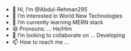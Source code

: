 - 👋 Hi, I’m @Abdul-Rehman295
- 👀 I’m interested in World New Technologies
- 🌱 I’m currently learning MERN stack
- 😄 Pronouns: ... He/Him
- 💞️ I’m looking to collaborate on ... Developing
- 📫 How to reach me ...

<!---
Abdul-Rehman295/Abdul-Rehman295 is a ✨ special ✨ repository because its `README.md` (this file) appears on your GitHub profile.
You can click the Preview link to take a look at your changes.
--->
